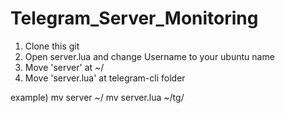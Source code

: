 Telegram_Server_Monitoring
==========================


1. Clone this git
2. Open server.lua and change Username to your ubuntu name
3. Move 'server' at ~/
4. Move 'server.lua' at telegram-cli folder

example)
mv server ~/
mv server.lua ~/tg/

